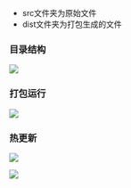 - src文件夹为原始文件
- dist文件夹为打包生成的文件

### 目录结构

![](/pic/1.png)

### 打包运行

![](/pic/2.png)

### 热更新

![](/pic/3.png)

![](/pic/3.jpg)

